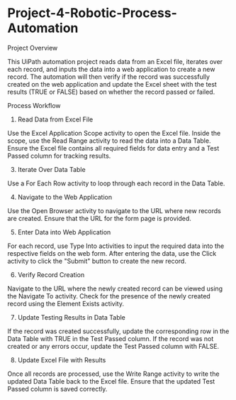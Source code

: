 # Project-4-Robotic-Process-Automation

Project Overview

This UiPath automation project reads data from an Excel file, iterates over each record, and inputs the data into a web application to create a new record. The automation will then verify if the record was successfully created on the web application and update the Excel sheet with the test results (TRUE or FALSE) based on whether the record passed or failed.

Process Workflow

1. Read Data from Excel File

Use the Excel Application Scope activity to open the Excel file.
Inside the scope, use the Read Range activity to read the data into a Data Table.
Ensure the Excel file contains all required fields for data entry and a Test Passed column for tracking results.

3. Iterate Over Data Table

Use a For Each Row activity to loop through each record in the Data Table.

4. Navigate to the Web Application

Use the Open Browser activity to navigate to the URL where new records are created.
Ensure that the URL for the form page is provided.

5. Enter Data into Web Application

For each record, use Type Into activities to input the required data into the respective fields on the web form.
After entering the data, use the Click activity to click the "Submit" button to create the new record.

6. Verify Record Creation

Navigate to the URL where the newly created record can be viewed using the Navigate To activity.
Check for the presence of the newly created record using the Element Exists activity.

7. Update Testing Results in Data Table

If the record was created successfully, update the corresponding row in the Data Table with TRUE in the Test Passed column.
If the record was not created or any errors occur, update the Test Passed column with FALSE.

8. Update Excel File with Results

Once all records are processed, use the Write Range activity to write the updated Data Table back to the Excel file.
Ensure that the updated Test Passed column is saved correctly.
